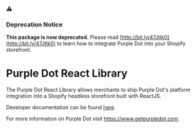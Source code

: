 ### :warning:
### Deprecation Notice

**This package is now deprecated.** Please read [http://bit.ly/47JtIk0](http://bit.ly/47JtIk0) to learn how to integrate Purple Dot into your Shopify storefront.

#

# Purple Dot React Library 

The Purple Dot React Library allows merchants to ship Purple Dot's platform integration into a Shopify headless storefront built with ReactJS.

Developer documentation can be found [here](https://docs.getpurpledot.com/docs/platform-integration-references/sdk-react-components).

For more information on Purple Dot visit <https://www.getpurpledot.com>.

